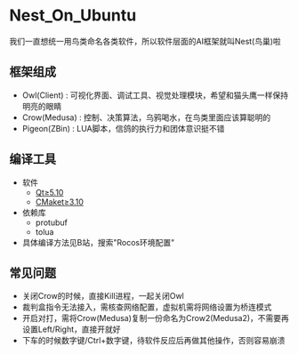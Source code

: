 
# Nest_On_Ubuntu

我们一直想统一用鸟类命名各类软件，所以软件层面的AI框架就叫Nest(鸟巢)啦

## 框架组成

- Owl(Client) : 可视化界面、调试工具、视觉处理模块，希望和猫头鹰一样保持明亮的眼睛
- Crow(Medusa) : 控制、决策算法，乌鸦喝水，在鸟类里面应该算聪明的
- Pigeon(ZBin) : LUA脚本，信鸽的执行力和团体意识挺不错

## 编译工具

- 软件
	- [Qt≥5.10](https://www.qt.io/)
	- [CMaket≥3.10](https://cmake.org/download/)
- 依赖库
	- protubuf
	- tolua
- 具体编译方法见B站，搜索"Rocos环境配置"

## 常见问题

- 关闭Crow的时候，直接Kill进程，一起关闭Owl
- 裁判盒指令无法接入，需核查网络配置，虚拟机需将网络设置为桥连模式
- 开启对打，需将Crow(Medusa)复制一份命名为Crow2(Medusa2)，不需要再设置Left/Right，直接开就好
- 下车的时候数字键/Ctrl+数字键，待软件反应后再做其他操作，否则容易崩溃
